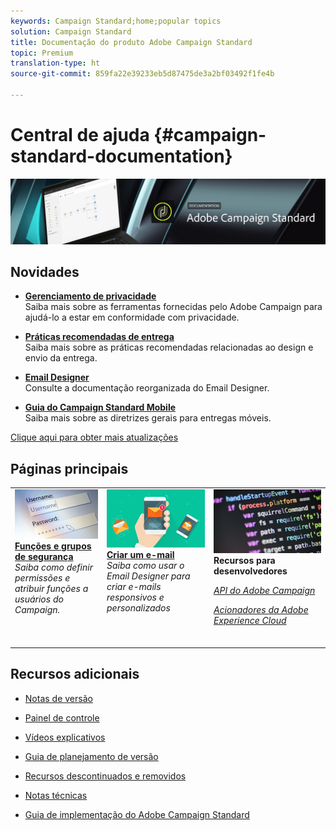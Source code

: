 ```yaml
---
keywords: Campaign Standard;home;popular topics
solution: Campaign Standard
title: Documentação do produto Adobe Campaign Standard
topic: Premium
translation-type: ht
source-git-commit: 859fa22e39233eb5d87475de3a2bf03492f1fe4b

---
```



# Central de ajuda {#campaign-standard-documentation}

![](start/using/assets/banner_acs_doc.jpg)

## Novidades

* **[Gerenciamento de privacidade](https://helpx.adobe.com/br/campaign/kb/campaign-privacy.html)**<br/>
Saiba mais sobre as ferramentas fornecidas pelo Adobe Campaign para ajudá-lo a estar em conformidade com privacidade.

* **[Práticas recomendadas de entrega](https://helpx.adobe.com/br/campaign/kb/delivery-best-practices.html)**<br/>
Saiba mais sobre as práticas recomendadas relacionadas ao design e envio da entrega.

* **[Email Designer](designing/using/designing-content-in-adobe-campaign.md)**<br/>Consulte a documentação reorganizada do Email Designer.

* **[Guia do Campaign Standard Mobile](https://helpx.adobe.com/br/campaign/kb/acs-mobile.html)**<br/>
Saiba mais sobre as diretrizes gerais para entregas móveis.

[Clique aqui para obter mais atualizações](rn/using/documentation-updates.md)

## Páginas principais

<table>
<tr>
  <td valign="top">
    <a href="administration/using/about-access-management.md">
      <img alt="Funções" src="start/using/assets/roles.png"/>
    </a>
    <div>
    <a href="administration/using/about-access-management.md"><strong>Funções e grupos de segurança</strong></a>
    </div>
    <em>Saiba como definir permissões e atribuir funções a usuários do Campaign.</em>
    <br>
  </td>
  <td valign="top">
    <a href="designing/using/designing-content-in-adobe-campaign.md">
      <img alt="Designer" src="start/using/assets/design.png" />
    </a>
    <div>
    <a href="designing/using/designing-content-in-adobe-campaign.md"><strong>Criar um e-mail</strong></a>
    </div>
    <em>Saiba como usar o Email Designer para criar e-mails responsivos e personalizados</em>
    <br>
  </td>
  <td valign="top">
       <img alt="Desenvolvedores" src="start/using/assets/dev.png" />
    <div>
    <strong>Recursos para desenvolvedores</strong>
    </div>
    <p><em><a href="api/using/about-campaign-standard-apis.md">API do Adobe Campaign</a></em></p>
    <p><em><a href="integrating/using/about-adobe-experience-cloud-triggers.md">Acionadores da Adobe Experience Cloud</a></em></p>
    <br>
  </td>
</tr>
</table>


## Recursos adicionais

* [Notas de versão](rn/using/release-notes.md)

* [Painel de controle](https://docs.adobe.com/content/help/pt-BR/control-panel/using/control-panel-home.translate.html)

* [Vídeos explicativos](https://docs.adobe.com/content/help/en/campaign-learn/campaign-standard-tutorials/overview.html)

* [Guia de planejamento de versão](https://helpx.adobe.com/br/campaign/kb/acs-release-planning.html)

* [Recursos descontinuados e removidos](https://helpx.adobe.com/br/campaign/kb/acs-deprecated-and-removed-features.html)

* [Notas técnicas](https://helpx.adobe.com/br/campaign/kb/acs-article-list.html)

* [Guia de implementação do Adobe Campaign Standard](https://helpx.adobe.com/br/campaign/kb/campaign-standard-implementation-guide.html)
